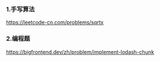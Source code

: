 ### 1.手写算法

https://leetcode-cn.com/problems/sqrtx



### 2.编程题

https://bigfrontend.dev/zh/problem/implement-lodash-chunk

